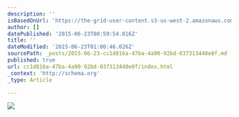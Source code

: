 ```yaml
---
description: ''
isBasedOnUrl: 'https://the-grid-user-content.s3-us-west-2.amazonaws.com/57993d62-47aa-4314-b0ed-779933a57062.jpg'
author: []
datePublished: '2015-06-23T00:59:54.816Z'
title: ''
dateModified: '2015-06-23T01:00:46.026Z'
sourcePath: _posts/2015-06-23-cc1d816a-47ba-4a90-92bd-037313440e8f.md
published: true
url: cc1d816a-47ba-4a90-92bd-037313440e8f/index.html
_context: 'http://schema.org'
_type: Article

---
```

![](https://the-grid-user-content.s3-us-west-2.amazonaws.com/57993d62-47aa-4314-b0ed-779933a57062.jpg)